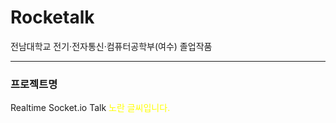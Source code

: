 # Rocketalk
전남대학교 전기·전자통신·컴퓨터공학부(여수) 졸업작품

***

### 프로젝트명
Realtime Socket.io Talk
<span style="color:yellow">노란 글씨입니다.</span>
